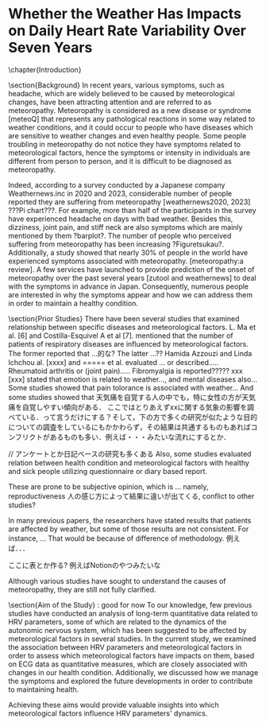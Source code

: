 # Whether the Weather Has Impacts on Daily Heart Rate Variability Over Seven Years

\chapter{Introduction}

\section{Background}
In recent years, various symptoms, such as headache, which are widely believed to be caused by meteorological changes, have been attracting attention and are referred to as meteoropathy. Meteoropathy is considered as a new disease or syndrome [meteoQ] that represents any pathological reactions in some way related to weather conditions, and it could occur to people who have diseases which are sensitive to weather changes and even healthy people. Some people troubling in meteoropathy do not notice they have symptoms related to meteorological factors, hence the symptoms or intensity in individuals are different from person to person, and it is difficult to be diagnosed as meteoropathy.

Indeed, according to a survey conducted by a Japanese company Weathernews.inc in 2020 and 2023, considerable number of people reported they are suffering from meteoropathy [weathernews2020, 2023] ???Pi chart???. For example, more than half of the participants in the survey have experienced headache on days with bad weather. Besides this, dizziness, joint pain, and stiff neck are also symptoms which are mainly mentioned by them ?barplot?. The number of people who perceived suffering from meteoropathy has been increasing ?Figuretsukau?. Additionally, a study showed that nearly 30% of people in the world have experienced symptoms associated with meteoropathy. [meteoropathy:a review]. A few services have launched to provide prediction of the onset of meteoropathy over the past several years [zutool and weathernews] to deal with the symptoms in advance in Japan. Consequently, numerous people are interested in why the symptoms appear and how we can address them in order to maintain a healthy condition.

\section{Prior Studies}
There have been several studies that examined relationship between specific diseases and meteorological factors. L. Ma et al. [6] and Costilla-Esquivel A et al [7]. mentioned that the number of patients of respiratory diseases are influenced by meteorological factors. The former reported that ...的な? The latter ...?? Hamida Azzouzi and Linda Ichchou al. [xxxx] and ===== et al. evaluated ... or described..... Rheumatoid arthritis or (joint pain)..... Fibromyalgia is reported????? xxx [xxx] stated that emotion is related to weather..., and mental diseases also... Some studies showed that pain tolorance is associated with weather...  And some studies showed that 天気痛を自覚する人の中でも，特に女性の方が天気痛を自覚しやすい傾向がある．
ここではとりあえずxxに関する気象の影響を調べている．って言うだけにする？そして，下の方で多くの研究が似たような目的についての調査をしているにもかかわらず，その結果は共通するものもあればコンフリクトがあるものも多い．例えば・・・みたいな流れにするとか．

// アンケートとか日記ベースの研究も多くある
Also, some studies evaluated relation between health condition and meteorological factors with healthy and sick people utilizing questionnaire or diary based report.

These are prone to be subjective opinion, which is ... namely, reproductiveness 人の感じ方によって結果に違いが出てくる, conflict to other studies?


In many previous papers, the researchers have stated results that patients are affected by weather, but some of those results are not consistent. For instance, ... That would be because of difference of methodology. 例えば．．．

ここに表とか作る? 例えばNotionのやつみたいな

Although various studies have sought to understand the causes of meteoropathy, they are still not fully clarified.

\section{Aim of the Study} : good for now
To our knowledge, few previous studies have conducted an analysis of long-term quantitative data related to HRV parameters, some of which are related to the dynamics of the autonomic nervous system, which has been suggested to be affected by meteorological factors in several studies. In the current study, we examined the association between HRV parameters and meteorological factors in order to assess which meteorological factors have impacts on them, based on ECG data as quantitative measures, which are closely associated with changes in our health condition. Additionally, we discussed how we manage the symptoms and explored the future developments in order to contribute to maintaining health.

Achieving these aims would provide valuable insights into which meteorological factors influence HRV parameters' dynamics.
